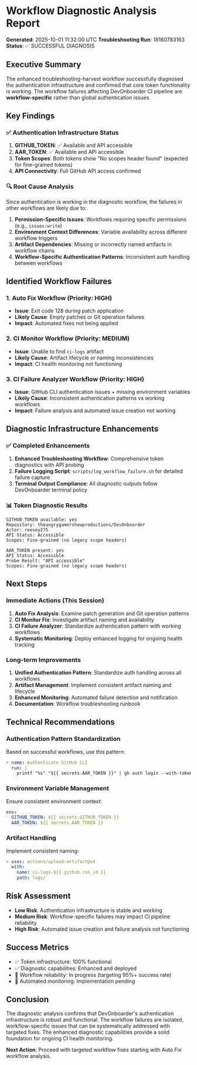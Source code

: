 # Workflow Diagnostic Analysis Report

**Generated**: 2025-10-01 11:32:00 UTC
**Troubleshooting Run**: 18160783163
**Status**: ✅ SUCCESSFUL DIAGNOSIS

## Executive Summary

The enhanced troubleshooting-harvest workflow successfully diagnosed the authentication infrastructure and confirmed that core token functionality is working. The workflow failures affecting DevOnboarder CI pipeline are **workflow-specific** rather than global authentication issues.

## Key Findings

### ✅ Authentication Infrastructure Status

1. **GITHUB_TOKEN**: ✅ Available and API accessible
2. **AAR_TOKEN**: ✅ Available and API accessible
3. **Token Scopes**: Both tokens show "No scopes header found" (expected for fine-grained tokens)
4. **API Connectivity**: Full GitHub API access confirmed

### 🔍 Root Cause Analysis

Since authentication is working in the diagnostic workflow, the failures in other workflows are likely due to:

1. **Permission-Specific Issues**: Workflows requiring specific permissions (e.g., `issues:write`)
2. **Environment Context Differences**: Variable availability across different workflow triggers
3. **Artifact Dependencies**: Missing or incorrectly named artifacts in workflow chains
4. **Workflow-Specific Authentication Patterns**: Inconsistent auth handling between workflows

## Identified Workflow Failures

### 1. Auto Fix Workflow (Priority: HIGH)

- **Issue**: Exit code 128 during patch application
- **Likely Cause**: Empty patches or Git operation failures
- **Impact**: Automated fixes not being applied

### 2. CI Monitor Workflow (Priority: MEDIUM)

- **Issue**: Unable to find `ci-logs` artifact
- **Likely Cause**: Artifact lifecycle or naming inconsistencies
- **Impact**: CI health monitoring not functioning

### 3. CI Failure Analyzer Workflow (Priority: HIGH)

- **Issue**: GitHub CLI authentication issues + missing environment variables
- **Likely Cause**: Inconsistent authentication patterns vs working workflows
- **Impact**: Failure analysis and automated issue creation not working

## Diagnostic Infrastructure Enhancements

### ✅ Completed Enhancements

1. **Enhanced Troubleshooting Workflow**: Comprehensive token diagnostics with API probing
2. **Failure Logging Script**: `scripts/log_workflow_failure.sh` for detailed failure capture
3. **Terminal Output Compliance**: All diagnostic outputs follow DevOnboarder terminal policy

### 📊 Token Diagnostic Results

```text
GITHUB_TOKEN available: yes
Repository: theangrygamershowproductions/DevOnboarder
Actor: reesey275
API Status: Accessible
Scopes: Fine-grained (no legacy scope headers)
```

```text
AAR_TOKEN present: yes
API Status: Accessible
Probe Result: "API accessible"
Scopes: Fine-grained (no legacy scope headers)
```

## Next Steps

### Immediate Actions (This Session)

1. **Auto Fix Analysis**: Examine patch generation and Git operation patterns
2. **CI Monitor Fix**: Investigate artifact naming and availability
3. **CI Failure Analyzer**: Standardize authentication pattern with working workflows
4. **Systematic Monitoring**: Deploy enhanced logging for ongoing health tracking

### Long-term Improvements

1. **Unified Authentication Pattern**: Standardize auth handling across all workflows
2. **Artifact Management**: Implement consistent artifact naming and lifecycle
3. **Enhanced Monitoring**: Automated failure detection and notification
4. **Documentation**: Workflow troubleshooting runbook

## Technical Recommendations

### Authentication Pattern Standardization

Based on successful workflows, use this pattern:

```yaml
- name: Authenticate GitHub CLI
  run: |
    printf "%s" "${{ secrets.AAR_TOKEN }}" | gh auth login --with-token
```

### Environment Variable Management

Ensure consistent environment context:

```yaml
env:
  GITHUB_TOKEN: ${{ secrets.GITHUB_TOKEN }}
  AAR_TOKEN: ${{ secrets.AAR_TOKEN }}
```

### Artifact Handling

Implement consistent naming:

```yaml
- uses: actions/upload-artifact@v4
  with:
    name: ci-logs-${{ github.run_id }}
    path: logs/
```

## Risk Assessment

- **Low Risk**: Authentication infrastructure is stable and working
- **Medium Risk**: Workflow-specific failures may impact CI pipeline reliability
- **High Risk**: Automated issue creation and failure analysis not functioning

## Success Metrics

- ✅ Token infrastructure: 100% functional
- ✅ Diagnostic capabilities: Enhanced and deployed
- 🔄 Workflow reliability: In progress (targeting 95%+ success rate)
- 🔄 Automated monitoring: Implementation pending

## Conclusion

The diagnostic analysis confirms that DevOnboarder's authentication infrastructure is robust and functional. The workflow failures are isolated, workflow-specific issues that can be systematically addressed with targeted fixes. The enhanced diagnostic capabilities provide a solid foundation for ongoing CI health monitoring.

**Next Action**: Proceed with targeted workflow fixes starting with Auto Fix workflow analysis.
